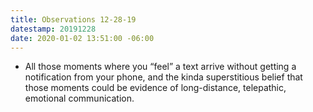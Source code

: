 ```yaml
---
title: Observations 12-28-19
datestamp: 20191228
date: 2020-01-02 13:51:00 -06:00
---
```


- All those moments where you “feel” a text arrive without getting a notification from your phone, and the kinda superstitious belief that those moments could be evidence of long-distance, telepathic, emotional communication.
